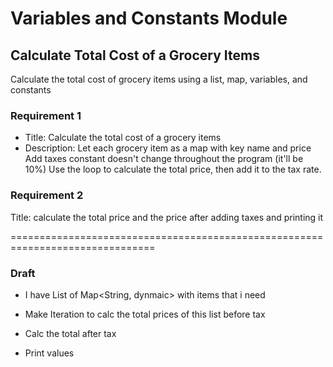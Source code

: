 # Variables and Constants Module

## Calculate Total Cost of a Grocery Items
Calculate the total cost of grocery items using a list, map, variables, and constants


### Requirement 1
- Title: Calculate the total cost of a grocery items 
- Description: Let each grocery item as a map with key name and price Add taxes constant doesn't change throughout the program (it'll be 10%) Use the loop to calculate the total price, then add it to the tax rate.
 



### Requirement 2
Title: calculate the total price and the price after
adding taxes and printing it

===============================================================================
### Draft
- I have List of Map<String, dynmaic> with items that i need

- Make Iteration to calc the total prices of this list before tax

- Calc the total after tax

- Print values